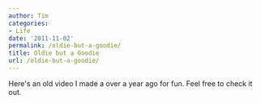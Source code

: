 ```yaml
---
author: Tim
categories:
- Life
date: '2011-11-02'
permalink: /oldie-but-a-goodie/
title: Oldie but a Goodie
url: /oldie-but-a-goodie/
---
```


Here's an old video I made a over a year ago for fun. Feel free to check it out.
 